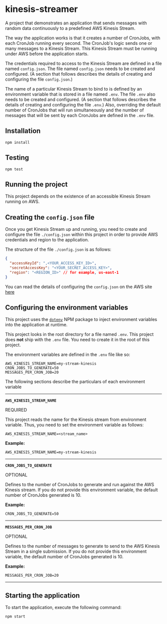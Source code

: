 # kinesis-streamer
A project that demonstrates an application that sends messages with random data continuously to a predefined AWS Kinesis Stream.

The way the application works is that it creates a number of CronJobs, with each CronJob running every second. The CronJob's logic sends one or many messages to a Kinesis Stream. This Kinesis Stream must be running under AWS before the application starts.

The credentials required to access to the Kinesis Stream are defined in a file named `config.json`. The file named `config.json` needs to be created and configured. (A section that follows describes the details of creating and configuring the file `config.json`.)

The name of a particular Kinesis Stream to bind to is defined by an environment variable that is stored in a file named `.env`. The file `.env` also needs to be created and configured. (A section that follows describes the details of creating and configuring the file `.env`.) Also, overriding the default number of CronJobs that will run simultaneously and the number of messages that will be sent by each CronJobs are defined in the `.env` file. 

## Installation

`npm install`

## Testing

`npm test`

## Running the project

This project depends on the existence of an accessible Kinesis Stream running on AWS.

## Creating the `config.json` file

Once you get Kinesis Stream up and running, you need to create and configure the file `./config.json` within this project in order to provide AWS credentials and region to the application.

The structure of the file `./config.json` is as follows:

```json
{
  "accessKeyId": ",<YOUR_ACCESS_KEY_ID>",
  "secretAccessKey": "<YOUR_SECRET_ACCESS_KEY>",
  "region": "<REGION_ID>" // for example, us-east-1
}
```

You can read the details of configuring the `config.json` on the AWS site [here](https://docs.aws.amazon.com/sdk-for-javascript/v2/developer-guide/loading-node-credentials-json-file.html)

## Configuring the environment variables

This project uses the [`dotenv`](https://www.npmjs.com/package/dotenv) NPM package to inject environment variables into the application at runtime.

This project looks in the root directory for a file named `.env`. This project does **not** ship with the `.env` file. You need to create it in the root of this project.

The environment variables are defined in the `.env` file like so:

```text
AWS_KINESIS_STREAM_NAME=my-stream-kinesis
CRON_JOBS_TO_GENERATE=50
MESSAGES_PER_CRON_JOB=20
```

The following sections describe the particulars of each environment variable 

----

**`AWS_KINESIS_STREAM_NAME`**

REQUIRED

This project reads the name for the Kinesis stream from environment variable. Thus, you need to set the environment variable as follows:

`AWS_KINESIS_STREAM_NAME=<stream_name>`

**Example:**

`AWS_KINESIS_STREAM_NAME=my-stream-kinesis`

----

**`CRON_JOBS_TO_GENERATE`**

OPTIONAL

Defines to the number of CronJobs to generate and run against the AWS Kinesis stream. If you do not provide this environment variable, the default number of CronJobs generated is 10.

**Example:**

`CRON_JOBS_TO_GENERATE=50`

----

**`MESSAGES_PER_CRON_JOB`**

OPTIONAL

Defines to the number of messages to generate to send to the AWS Kinesis Stream in a single submission. If you do not provide this environment variable, the default number of CronJobs generated is 10.

**Example:**

`MESSAGES_PER_CRON_JOB=20`

----

## Starting the application

To start the application, execute the following command:

`npm start`